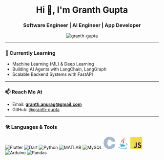 <h1 align="center">Hi 👋, I'm Granth Gupta</h1>
<h3 align="center">Software Engineer | AI Engineer | App Developer</h3>

<p align="center">
  <img src="https://komarev.com/ghpvc/?username=granth-gupta&label=Profile%20views&color=0e75b6&style=flat" alt="granth-gupta" />
</p>

---

### 🧠 Currently Learning
- Machine Learning (ML) & Deep Learning
- Building AI Agents with LangChain, LangGraph
- Scalable Backend Systems with FastAPI

---

### 📫 Reach Me At
- Email: **granth.anurag@gmail.com**
- GitHub: [@granth-gupta](https://github.com/granth-gupta)

---

### 🛠️ Languages & Tools
<p align="left">
  <img src="https://www.vectorlogo.zone/logos/flutterio/flutterio-icon.svg" alt="Flutter" width="40" height="40"/>
  <img src="https://www.vectorlogo.zone/logos/dartlang/dartlang-icon.svg" alt="Dart" width="40" height="40"/>
  <img src="https://www.python.org/static/opengraph-icon-200x200.png" alt="Python" width="40" height="40"/>
  <img src="https://upload.wikimedia.org/wikipedia/commons/2/21/Matlab_Logo.png" alt="MATLAB" width="40" height="40"/>
  <img src="https://cdn.iconscout.com/icon/free/png-256/mysql-6-226028.png" alt="MySQL" width="40" height="40"/>
  <img src="https://raw.githubusercontent.com/devicons/devicon/master/icons/c/c-original.svg" alt="C" width="40" height="40"/>
  <img src="https://raw.githubusercontent.com/devicons/devicon/master/icons/java/java-original.svg" alt="Java" width="40" height="40"/>
  <img src="https://raw.githubusercontent.com/devicons/devicon/master/icons/javascript/javascript-original.svg" alt="JavaScript" width="40" height="40"/>
  <img src="https://cdn.worldvectorlogo.com/logos/arduino-1.svg" alt="Arduino" width="40" height="40"/>
<!--   <img src="https://upload.wikimedia.org/wikipedia/commons/0/0e/Blender_logo_no_text.svg" alt="Blender" width="40" height="40"/> -->
  <img src="https://pandas.pydata.org/static/img/pandas_mark.svg" alt="Pandas" width="40" height="40"/>
</p>
